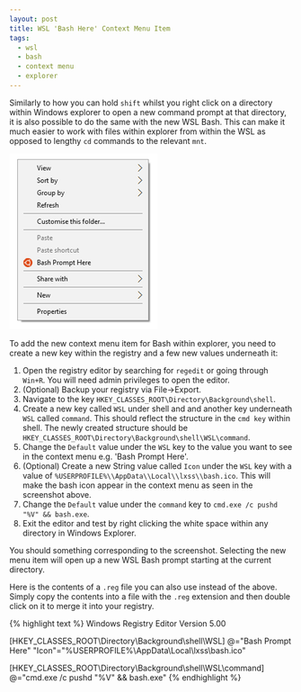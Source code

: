 ```yaml
---
layout: post
title: WSL 'Bash Here' Context Menu Item
tags:
  - wsl
  - bash
  - context menu
  - explorer
---
```


Similarly to how you can hold `shift` whilst you right click on a directory within Windows explorer to open a new command prompt at that directory, it is also possible to do the same with the new WSL Bash. This can make it much easier to work with files within explorer from within the WSL as opposed to lengthy `cd` commands to the relevant `mnt`.

![WSL Explorer Context Menu](/images/2017/wsl-context-menu.png)

To add the new context menu item for Bash within explorer, you need to create a new key within the registry and a few new values underneath it:

  1. Open the registry editor by searching for `regedit` or going through `Win+R`. You will need admin privileges to open the editor.
  1. (Optional) Backup your registry via File->Export.
  1. Navigate to the key `HKEY_CLASSES_ROOT\Directory\Background\shell`.
  1. Create a new key called `WSL` under shell and and another key underneath `WSL` called `command`. This should reflect the structure in the `cmd key` within shell. The newly created structure should be `HKEY_CLASSES_ROOT\Directory\Background\shell\WSL\command`.
  1. Change the `Default` value under the `WSL` key to the value you want to see in the context menu e.g. 'Bash Prompt Here'.
  1. (Optional) Create a new String value called `Icon` under the `WSL` key with a value of `%USERPROFILE%\\AppData\\Local\\lxss\\bash.ico`. This will make the bash icon appear in the context menu as seen in the screenshot above.
  1. Change the `Default` value under the `command` key to `cmd.exe /c pushd "%V" && bash.exe`.
  1. Exit the editor and test by right clicking the white space within any directory in Windows Explorer.

  You should something corresponding to the screenshot. Selecting the new menu item will open up a new WSL Bash prompt starting at the current directory.

  Here is the contents of a `.reg` file you can also use instead of the above. Simply copy the contents into a file with the `.reg` extension and then double click on it to merge it into your registry.

{% highlight text %}
Windows Registry Editor Version 5.00

[HKEY_CLASSES_ROOT\Directory\Background\shell\WSL]
@="Bash Prompt Here"
"Icon"="%USERPROFILE%\\AppData\\Local\\lxss\\bash.ico"

[HKEY_CLASSES_ROOT\Directory\Background\shell\WSL\command]
@="cmd.exe /c pushd \"%V\" && bash.exe"
{% endhighlight %}




